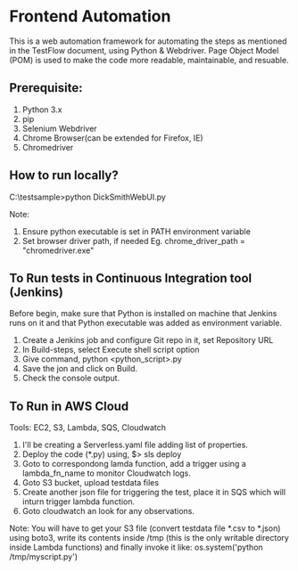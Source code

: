 # Frontend Automation

This is a web automation framework for automating the steps as mentioned in the TestFlow document, using Python & Webdriver. Page Object Model (POM) is used to make the code more readable, maintainable, and resuable.

## Prerequisite:
1. Python 3.x
2. pip
3. Selenium Webdriver
4. Chrome Browser(can be extended for Firefox, IE)
5. Chromedriver

## How to run locally?

C:\testsample>python DickSmithWebUI.py

Note:
1. Ensure python executable is set in PATH environment variable
2. Set browser driver path, if needed
   Eg. chrome_driver_path = "chromedriver.exe"

## To Run tests in Continuous Integration tool (Jenkins)
Before begin, make sure that Python is installed on machine that Jenkins runs on it and that Python executable was added as environment variable.
1. Create a Jenkins job and configure Git repo in it, set Repository URL
2. In Build-steps, select Execute shell script option
3. Give command,
	python <python_script>.py
4. Save the jon and click on Build.
5. Check the console output.

## To Run in AWS Cloud
Tools: EC2, S3, Lambda, SQS, Cloudwatch
1. I'll be creating a Serverless.yaml file adding list of properties.
2. Deploy the code (*.py) using,
   $> sls deploy
3. Goto to correspondong lamda function, add a trigger using a lambda_fn_name to monitor Cloudwatch logs. 
4. Goto S3 bucket, upload testdata files
5. Create another json file for triggering the test, place it in SQS which will inturn trigger lambda function.
6. Goto cloudwatch an look for any observations.

Note: You will have to get your S3 file (convert testdata file *.csv to *.json) using boto3, write its contents inside /tmp (this is the only writable directory inside Lambda functions) and finally invoke it like:
os.system('python /tmp/myscript.py')
